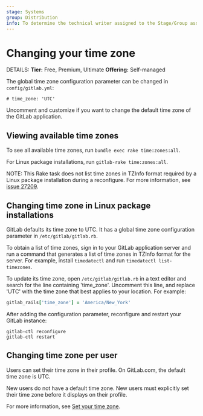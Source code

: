 ```yaml
---
stage: Systems
group: Distribution
info: To determine the technical writer assigned to the Stage/Group associated with this page, see https://handbook.gitlab.com/handbook/product/ux/technical-writing/#assignments
---
```


# Changing your time zone

DETAILS:
**Tier:** Free, Premium, Ultimate
**Offering:** Self-managed

The global time zone configuration parameter can be changed in `config/gitlab.yml`:

```plaintext
# time_zone: 'UTC'
```

Uncomment and customize if you want to change the default time zone of the GitLab application.

## Viewing available time zones

To see all available time zones, run `bundle exec rake time:zones:all`.

For Linux package installations, run `gitlab-rake time:zones:all`.

NOTE:
This Rake task does not list time zones in TZInfo format required by a Linux package installation during a reconfigure. For more information,
see [issue 27209](https://gitlab.com/gitlab-org/gitlab/-/issues/27209).

## Changing time zone in Linux package installations

GitLab defaults its time zone to UTC. It has a global time zone configuration parameter in `/etc/gitlab/gitlab.rb`.

To obtain a list of time zones, sign in to your GitLab application server and run a command that generates a list of time zones in TZInfo format for the server. For example, install `timedatectl` and run `timedatectl list-timezones`.

To update its time zone, open `/etc/gitlab/gitlab.rb` in a text editor and search for the line containing 'time_zone'. Uncomment this line, and replace 'UTC' with the time zone that best applies to your location. For example:

```ruby
gitlab_rails['time_zone'] = 'America/New_York'
```

After adding the configuration parameter, reconfigure and restart your GitLab instance:

```shell
gitlab-ctl reconfigure
gitlab-ctl restart
```

## Changing time zone per user

Users can set their time zone in their profile. On GitLab.com, the default time zone is UTC.

New users do not have a default time zone. New users must
explicitly set their time zone before it displays on their profile.

For more information, see [Set your time zone](../user/profile/index.md#set-your-time-zone).
